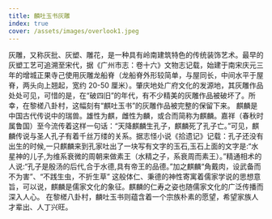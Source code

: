 ```yaml
---
title: 麟吐玉书灰雕
index: true
cover: /assets/images/overlook1.jpeg
---
```

灰雕，又称灰批、灰塑、雕花，是一种具有岭南建筑特色的传统装饰艺术。最早的灰塑工艺可追溯至宋代，据《广州市志：卷十六》文物志记载，始建于南宋庆元三年的增城正果寺己使用灰雕龙船脊（龙船脊外形较简单，与屋同长，中间水平于屋脊，两头向上翘起，宽约 20-50 厘米）。肇庆地处广府文化的发源地，其灰雕作品处处可见，可惜的是，在“破四旧”的年代，有不少精美的灰雕作品被破坏了。所幸，在黎槎八卦村，这幅刻有“麒吐玉书”的灰雕作品被完整的保留下来。
麒麟是中国古代传说中的瑞兽。雄性为麒，雌性为麟，或合而简称为麒麟。嘉祥（春秋时属鲁国）至今流传着这样一句话：“天降麒麟生孔子，麒麟死了孔子亡。”可见，麒麟传说与圣人孔子有着千丝万缕的关系。据志怪小说《拾遗记》记载：孔子还没有出生的时候,一只麒麟来到孔家吐出了一块写有文字的玉石,玉石上面的文字是:“水星神的儿子,为维系衰微的周朝来做素王（水精之子，系衰周而素王）。”精通相术的人说:“孔子是殷汤的后代,合于水德,具有帝王的品德。”加之麒麟“角戴肉，设武备而不为害”、“不践生虫，不折生草” 这般体仁、秉德的神性寄寓着儒家学说的思想意旨，可以说，麒麟是儒家文化的象征。麒麟的仁寿之姿也随儒家文化的广泛传播而深入人心。
在黎槎八卦村，麟吐玉书则蕴含着一个宗族朴素的愿望，希望家族人才辈出、人丁兴旺。